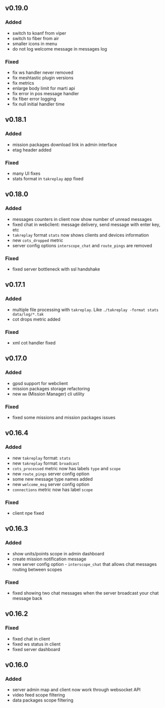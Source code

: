 ## v0.19.0

### Added

* switch to koanf from viper
* switch to fiber from air
* smaller icons in menu
* do not log welcome message in messages log

### Fixed

* fix ws handler never removed
* fix meshtastic plugin versions
* fix metrics
* enlarge body limit for marti api
* fix error in pos message handler
* fix fiber error logging
* fix null initial handler time

## v0.18.1

### Added

* mission packages download link in admin interface
* etag header added

### Fixed

* many UI fixes
* stats format in `takreplay` app fixed

## v0.18.0

### Added

* messages counters in client now show number of unread messages
* fixed chat in webclient: message delivery, send message with enter key, etc
* `takreplay` format `stats` now shows clients and devices information
* new `cots_dropped` metric
* server config options `interscope_chat` and `route_pings` are removed

### Fixed

* fixed server bottleneck with ssl handshake

## v0.17.1

### Added

* multiple file processing with `takreplay`. Like `./takreplay -format stats data/log/*.tak`
* cot drops metric added

### Fixed

* xml cot handler fixed

## v0.17.0

### Added

* gpsd support for webclient
* mission packages storage refactoring
* new `mm` (Mission Manager) cli utility

### Fixed

* fixed some missions and mission packages issues

## v0.16.4

### Added

* new `takreplay` format: `stats`
* new `takreplay` format: `broadcast`
* `cots_processed` metric now has labels `type` and `scope`
* new `route_pings` server config option
* some new message type names added
* new `welcome_msg` server config option
* `connections` metric now has label `scope`

### Fixed

* client npe fixed

## v0.16.3

### Added

* show units/points scope in admin dashboard
* create mission notification message
* new server config option - `interscope_chat` that allows chat messages routing between scopes

### Fixed

* fixed showing two chat messages when the server broadcast your chat message back

## v0.16.2

### Fixed

* fixed chat in client
* fixed ws status in client
* fixed server dashboard

## v0.16.0

### Added

* server admin map and client now work through websocket API
* video feed scope filtering
* data packages scope filtering